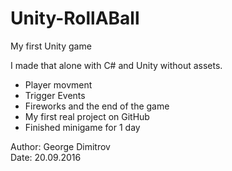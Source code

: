 # Unity-RollABall

My first Unity game

I made that alone with C# and Unity without assets.

- Player movment
- Trigger Events
- Fireworks and the end of the game
- My first real project on GitHub
- Finished minigame for 1 day

Author: George Dimitrov <br>
Date: 20.09.2016
